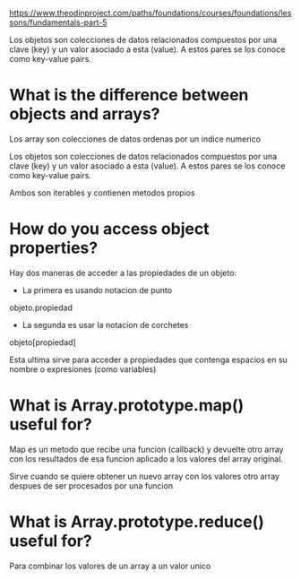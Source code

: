 https://www.theodinproject.com/paths/foundations/courses/foundations/lessons/fundamentals-part-5

Los objetos son colecciones de datos relacionados compuestos por una clave (key) y un valor asociado a esta (value). A estos pares se los conoce como key-value pairs.

# What is the difference between objects and arrays?

Los array son colecciones de datos ordenas por un indice numerico

Los objetos son colecciones de datos relacionados compuestos por una clave (key) y un valor asociado a esta (value). A estos pares se los conoce como key-value pairs.

Ambos son iterables y contienen metodos propios

# How do you access object properties?

Hay dos maneras de acceder a las propiedades de un objeto:

- La primera es usando notacion de punto

objeto.propiedad

- La segunda es usar la notacion de corchetes

objeto[propiedad]

Esta ultima sirve para acceder a propiedades que contenga espacios en su nombre o expresiones (como variables)

# What is Array.prototype.map() useful for?

Map es un metodo que recibe una funcion (callback) y devuelte otro array con los resultados de esa funcion aplicado a los valores del array original.

Sirve cuando se quiere obtener un nuevo array con los valores otro array despues de ser procesados por una funcion

# What is Array.prototype.reduce() useful for?

Para combinar los valores de un array a un valor unico
